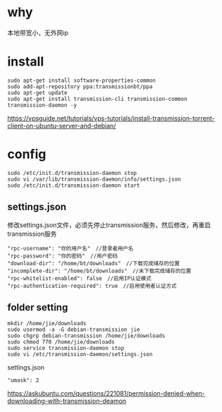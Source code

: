 # why

本地带宽小，无外网ip

# install

```
sudo apt-get install software-properties-common
sudo add-apt-repository ppa:transmissionbt/ppa
sudo apt-get update
sudo apt-get install transmission-cli transmission-common transmission-daemon -y
```

https://vpsguide.net/tutorials/vps-tutorials/install-transmission-torrent-client-on-ubuntu-server-and-debian/

# config

```
sudo /etc/init.d/transmission-daemon stop
sudo vi /var/lib/transmission-daemon/info/settings.json
sudo /etc/init.d/transmission-daemon start
```

## settings.json

修改settings.json文件，必须先停止transmission服务，然后修改，再重启transmission服务

```
"rpc-username": "你的用户名"　//登录者用户名
"rpc-password": "你的密码"　//用户密码
"download-dir": "/home/bt/downloads"　//下载完成储存的位置
"incomplete-dir": "/home/bt/downloads"　//未下载完成储存的位置
"rpc-whitelist-enabled": false　//启用IP认证模式
"rpc-authentication-required": true　//启用使用者认证方式 
```

## folder setting

```
mkdir /home/jie/downloads
sudo usermod -a -G debian-transmission jie
sudo chgrp debian-transmission /home/jie/downloads
sudo chmod 770 /home/jie/downloads
sudo service transmission-daemon stop
sudo vi /etc/transmission-daemon/settings.json
```

settings.json

```
"umask": 2
```

https://askubuntu.com/questions/221081/permission-denied-when-downloading-with-transmission-deamon